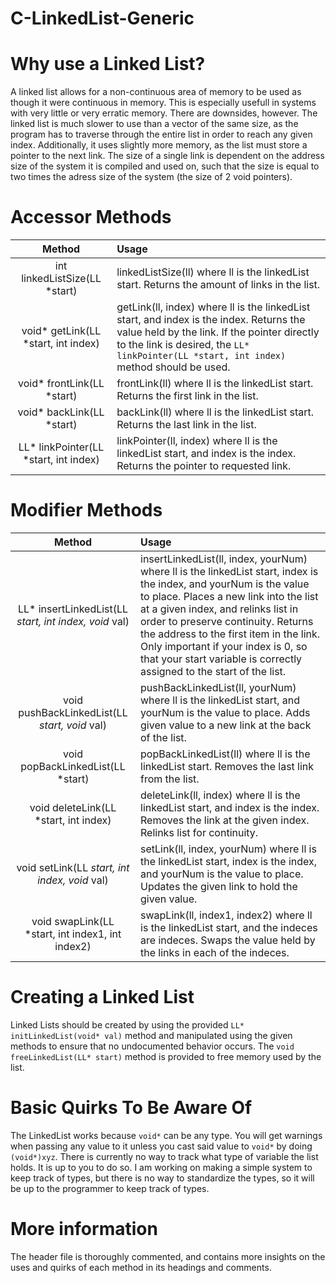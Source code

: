 # C-LinkedList-Generic

# Why use a Linked List?
A linked list allows for a non-continuous area of memory to be used as though it were continuous in memory. This is especially usefull in systems with very little or very erratic memory. There are downsides, however. The linked list is much slower to use than a vector of the same size, as the program has to traverse through the entire list in order to reach any given index. Additionally, it uses slightly more memory, as the list must store a pointer to the next link. The size of a single link is dependent on the address size of the system it is compiled and used on, such that the size is equal to two times the adress size of the system (the size of 2 void pointers).

# Accessor Methods
|Method|Usage|
|:-:|:-|
|int linkedListSize(LL *start)|linkedListSize(ll) where ll is the linkedList start. Returns the amount of links in the list.
|void* getLink(LL *start, int index)|getLink(ll, index) where ll is the linkedList start, and index is the index. Returns the value held by the link. If the pointer directly to the link is desired, the `LL* linkPointer(LL *start, int index)` method should be used.|
|void* frontLink(LL *start)|frontLink(ll) where ll is the linkedList start. Returns the first link in the list.|
|void* backLink(LL *start)|backLink(ll) where ll is the linkedList start. Returns the last link in the list.|
|LL* linkPointer(LL *start, int index)|linkPointer(ll, index) where ll is the linkedList start, and index is the index. Returns the pointer to requested link.|

# Modifier Methods
|Method|Usage|
|:-:|:-|
|LL* insertLinkedList(LL *start, int index, void* val)|insertLinkedList(ll, index, yourNum) where ll is the linkedList start, index is the index, and yourNum is the value to place. Places a new link into the list at a given index, and relinks list in order to preserve continuity. Returns the address to the first item in the link. Only important if your index is 0, so that your start variable is correctly assigned to the start of the list.|
|void pushBackLinkedList(LL *start, void* val)|pushBackLinkedList(ll, yourNum) where ll is the linkedList start, and yourNum is the value to place. Adds given value to a new link at the back of the list.|
|void popBackLinkedList(LL *start)|popBackLinkedList(ll) where ll is the linkedList start. Removes the last link from the list.|
|void deleteLink(LL *start, int index)|deleteLink(ll, index) where ll is the linkedList start, and index is the index. Removes the link at the given index. Relinks list for continuity.|
|void setLink(LL *start, int index, void* val)|setLink(ll, index, yourNum) where ll is the linkedList start, index is the index, and yourNum is the value to place. Updates the given link to hold the given value.|
|void swapLink(LL *start, int index1, int index2)|swapLink(ll, index1, index2) where ll is the linkedList start, and the indeces are indeces. Swaps the value held by the links in each of the indeces. |

# Creating a Linked List
Linked Lists should be created by using the provided `LL* initLinkedList(void* val)` method and manipulated using the given methods to ensure that no undocumented behavior occurs. The `void freeLinkedList(LL* start)` method is provided to free memory used by the list.

# Basic Quirks To Be Aware Of
The LinkedList works because `void*` can be any type. You will get warnings when passing any value to it unless you cast said value to `void*` by doing `(void*)xyz`. There is currently no way to track what type of variable the list holds. It is up to you to do so. I am working on making a simple system to keep track of types, but there is no way to standardize the types, so it will be up to the programmer to keep track of types.

# More information
The header file is thoroughly commented, and contains more insights on the uses and quirks of each method in its headings and comments.
